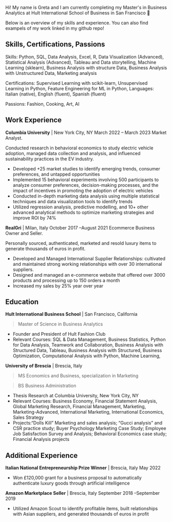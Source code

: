 Hi! My name is Greta and I am currently completing my Master's in Business Analytics at Hult International School of Business in San Francisco 🌁

Below is an overview of my skills and experience. You can also find exampels of my work linked in my github repo!

## Skills, Certifications, Passions 

Skills: Python, SQL, Data Analysis, Excel, R, Data Visualization (Advanced), Statistical Analysis (Advanced), Tableau and Data storytelling, Machine Learning (sklearn), Business Analysis with structure Data, Business Analysis with Unstructured Data, Marketing analysis

Certifications: Supervised Learning with scikit-learn, Unsupervised Learning in Python, Feature Engineering for ML in Python,
Languages: Italian (native), English (fluent), Spanish (fluent)

Passions: Fashion, Cooking, Art, AI

## Work Experience
**Columbia University** | New York City, NY
March 2022 – March 2023 Market Analyst. 

Conducted research in behavioral economics to study electric vehicle adoption, managed data collection and analysis, and influenced sustainability practices in the EV industry.
- Developed +25 market studies to identify emerging trends, consumer preferences, and untapped opportunities
- Implemented 15 behavioral experiments involving 500 participants to analyze consumer preferences, decision-making
processes, and the impact of incentives in promoting the adoption of electric vehicles
- Conducted in-depth marketing data analysis using multiple statistical techniques and data visualization tools to identify trends
- Utilized regression analysis, predictive modelling, and 10+ other advanced analytical methods to optimize marketing
strategies and improve ROI by 74%

**RealGri** | Milan, Italy 
October 2017 –August 2021 Ecommerce Business Owner and Seller. 

Personally sourced, authenticated, marketed and resold luxury items to generate thousands of euros in profit.
- Developed and Managed International Supplier Relationships: cultivated and maintained strong working relationships with over 30 international suppliers.
- Designed and managed an e-commerce website that offered over 3000 products and processing up to 150 orders a month
- Increased my sales by 25% year over year


## Education

**Hult International Business School** | San Francisco, California 
> Master of Science in Business Analytics
            
- Founder and President of Hult Fashion Club
- Relevant Courses: SQL & Data Management, Business Statistics, Python for Data Analysis, Teamwork and Collaboration,
Business Analysis with Structured Data, Tableau, Business Analysis with Structured, Business Optimization, Computational
Analysis with Python, Machine Learning, 

**University of Brescia** | Brescia, Italy
> MS Economics and Business, specialization in Marketing

> BS Business Administration
 
- Thesis Research at Columbia University, New York City, NY
- Relevant Courses: Business Economy, Financial Statement Analysis, Global Marketing Research, Financial Management,
Marketing, Marketing-Advanced, International Marketing, International Economics, Sales Strategy
- Projects:“Dolls Kill” Marketing and sales analysis; “Gucci analysis” and CSR
practice study; Buyer Psychology Marketing Case Study; Employee Job Satisfaction Survey and Analysis; Behavioral Economics case study; Financial Analysis projects

## Additional Experience
**Italian National Entrepreneurship Prize Winner** | Brescia, Italy May 2022
- Won £120,000 grant for a business proposal to automatically authenticate luxury goods through artificial intelligence
  
**Amazon Marketplace Seller** | Brescia, Italy September 2018 –September 2019
- Utilized Amazon Scout to identify profitable items, built relationships with Asian suppliers, and generated thousands of euros
in profit
